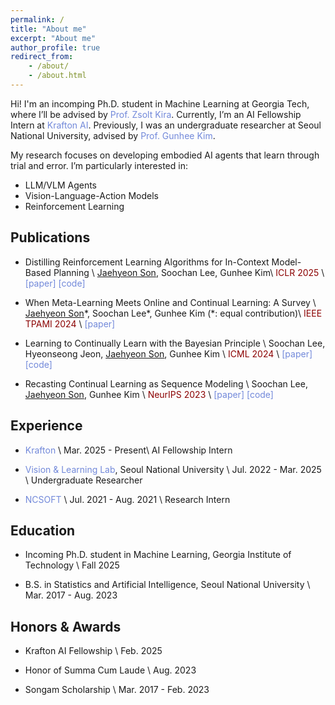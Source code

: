 ```yaml
---
permalink: /
title: "About me"
excerpt: "About me"
author_profile: true
redirect_from:
    - /about/
    - /about.html
---
```


Hi! I'm an incomping Ph.D. student in Machine Learning at Georgia Tech, where I’ll be advised by <a href="https://faculty.cc.gatech.edu/~zk15/" style="color: #7289da; text-decoration:none">Prof. Zsolt Kira</a>.
Currently, I’m an AI Fellowship Intern at <a href="https://www.krafton.ai/en/" style="color: #7289da; text-decoration:none">Krafton AI</a>.
Previously, I was an undergraduate researcher at Seoul National University, advised by <a href="https://vision.snu.ac.kr/gunhee/" style="color: #7289da; text-decoration:none">Prof. Gunhee Kim</a>.

My research focuses on developing embodied AI agents that learn through trial and error.
I’m particularly interested in:
-   LLM/VLM Agents
-   Vision-Language-Action Models
-   Reinforcement Learning

## Publications

-   Distilling Reinforcement Learning Algorithms for In-Context Model-Based Planning \\
    <u>Jaehyeon Son</u>, Soochan Lee, Gunhee Kim\\
    <span style="color:darkred">ICLR 2025</span> \\
    <a href="https://arxiv.org/abs/2502.19009" style="color: #7289da; text-decoration: none;">[paper]</a>
    <a href="https://github.com/jaehyeon-son/dicp" style="color: #7289da; text-decoration: none;">[code]</a>

-   When Meta-Learning Meets Online and Continual Learning: A Survey \\
    <u>Jaehyeon Son</u>\*, Soochan Lee\*, Gunhee Kim (\*: equal contribution)\\
    <span style="color:darkred">IEEE TPAMI 2024</span> \\
    <a href="https://arxiv.org/abs/2311.05241" style="color: #7289da; text-decoration: none;">[paper]</a>

-   Learning to Continually Learn with the Bayesian Principle \\
    Soochan Lee, Hyeonseong Jeon, <u>Jaehyeon Son</u>, Gunhee Kim \\
    <span style="color:darkred">ICML 2024</span> \\
    <a href="https://arxiv.org/abs/2405.18758" style="color: #7289da; text-decoration: none;">[paper]</a>
    <a href="https://github.com/soochan-lee/SB-MCL" style="color: #7289da; text-decoration: none;">[code]</a>

-   Recasting Continual Learning as Sequence Modeling \\
    Soochan Lee, <u>Jaehyeon Son</u>, Gunhee Kim \\
    <span style="color:darkred">NeurIPS 2023</span> \\
    <a href="https://arxiv.org/abs/2310.11952" style="color: #7289da; text-decoration: none;">[paper]</a>
    <a href="https://github.com/soochan-lee/cl-as-seq" style="color: #7289da; text-decoration: none;">[code]</a>

## Experience

-   <a href="https://www.krafton.ai/en/" style="color: #7289da; text-decoration: none;">Krafton</a> \\
    Mar. 2025 - Present\\
    AI Fellowship Intern

-   <a href="https://vision.snu.ac.kr/" style="color: #7289da; text-decoration: none;">Vision & Learning Lab</a>, Seoul National University \\
    Jul. 2022 - Mar. 2025 \\
    Undergraduate Researcher

-   <a href="https://kr.ncsoft.com/en/" style="color: #7289da; text-decoration: none;">NCSOFT</a> \\
    Jul. 2021 - Aug. 2021 \\
    Research Intern

## Education

-   Incoming Ph.D. student in Machine Learning, Georgia Institute of Technology \\
    Fall 2025

-   B.S. in Statistics and Artificial Intelligence, Seoul National University \\
    Mar. 2017 - Aug. 2023

## Honors & Awards

-   Krafton AI Fellowship \\
    Feb. 2025

-   Honor of Summa Cum Laude \\
    Aug. 2023

-   Songam Scholarship \\
    Mar. 2017 - Feb. 2023